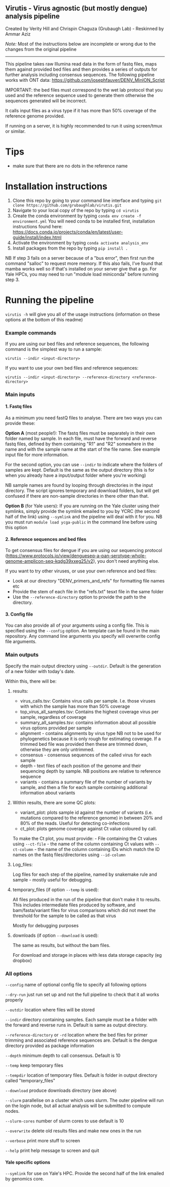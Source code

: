 ## Virutis - Virus agnostic (but mostly dengue) analysis pipeline

Created by Verity Hill and Chrispin Chaguza (Grubaugh Lab) - Reskinned by Ammar Aziz

*Note:* Most of the instructions below are incomplete or wrong due to the changes from the original 
pipeline

---

This pipeline takes raw Illumina read data in the form of fastq files, maps them against provided bed files and then provides a series of outputs for further analysis including consensus sequences. 
The following pipeline works with ONT data: https://github.com/josephfauver/DENV_MinION_Script

IMPORTANT: the bed files must correspond to the wet lab protocol that you used and the reference sequence used to generate them otherwise the sequences generated will be incorrect. 

It calls input files as a virus type if it has more than 50% coverage of the reference genome provided.

If running on a server, it is highly recommended to run it using screen/tmux or similar.

# Tips

- make sure that there are no dots in the reference name

# Installation instructions

1. Clone this repo by going to your command line interface and typing ```git clone https://github.com/grubaughlab/virutis.git```
2. Navigate to your local copy of the repo by typing ```cd virutis```
3. Create the conda environment by typing ```conda env create -f environment.yml``` You will need conda to be installed first, installation instructions found here: https://docs.conda.io/projects/conda/en/latest/user-guide/install/index.html
4. Activate the environment by typing ```conda activate analysis_env```
5. Install packages from the repo by typing ```pip install .```


NB If step 3 fails on a server because of a "bus error", then first run the command "salloc" to request more memory. If this also fails, I've found that mamba works well so if that's installed on your server give that a go. For Yale HPCs, you may need to run "module load miniconda" before running step 3.

# Running the pipeline

```virutis -h``` will give you all of the usage instructions (information on these options at the bottom of this readme)


### Example commands

If you are using our bed files and reference sequences, the following command is the simplest way to run a sample:

```virutis --indir <input-directory>```

If you want to use your own bed files and reference sequences:

```virutis --indir <input-directory> --reference-directory <reference-directory>```

### Main inputs


#### 1. Fastq files
As a minimum you need fastQ files to analyse. There are two ways you can provide these:

**Option A** (most people!): The fastq files must be separately in their own folder named by sample. In each file, must have the forward and reverse fastq files, defined by them containing "R1" and "R2" somewhere in the name and with the sample name at the start of the file name. See example input file for more information.

For the second option, you can use ``--indir`` to indicate where the folders of samples are kept. Default is the same as the output directory (this is for when you already have a input/output folder where you're working)

NB sample names are found by looping through directories in the input directory. The script ignores temporary and download folders, but will get confused if there are non-sample directories in there other than that.

**Option B** (for Yale users): If you are running on the Yale cluster using their symlinks, simply provide the symlink emailed to you by YCRC (the second half of the link) using ``--symlink`` and the pipeline will deal with it for you.
NB you must run ```module load ycga-public``` in the command line before using this option

#### 2. Reference sequences and bed files
To get consensus files for dengue if you are using our sequencing protocol (https://www.protocols.io/view/dengueseq-a-pan-serotype-whole-genome-amplicon-seq-kqdg39xxeg25/v2), you don't need anything else. 

If you want to try other viruses, or use your own reference and bed files:

- Look at our directory "DENV_primers_and_refs" for formatting file names etc
- Provide the stem of each file in the "refs.txt" tesxt file in the same folder
- Use the ``--reference-directory`` option to provide the path to the directory. 


#### 3. Config file
You can also provide all of your arguments using a config file. This is specified using the ```--config``` option. An template can be found in the main repository. Any command line arguments you specify will overwrite config file arguments.


### Main outputs

Specify the main output directory using ``--outdir``. Default is the generation of a new folder with today's date.

Within this, there will be:

1. results:
	- virus_calls.tsv: Contains virus calls per sample. I.e. those viruses with which the sample has more than 50% coverage
	- top_virus_all_samples.tsv: Contains the highest coverage virus per sample, regardless of coverage
	- summary_all_samples.tsv: contains information about all possible virus options provided per sample
	- alignment - contains alignments by virus type NB not to be used for phylogenetics because it is only rough for estimating coverage. If a trimmed bed file was provided then these are trimmed down, otherwise they are only untrimmed.
	- consensus - consensus sequences of the called virus for each sample
	- depth - text files of each position of the genome and their sequencing depth by sample. NB positions are relative to reference sequence
	- variants - contains a summary file of the number of variants by sample, and then a file for each sample containing additional information about variants

2.  Within results, there are some QC plots:

	- variant_plot: plots sample id against the number of variants (i.e. mutations compared to the reference genome) in between 20% and 80% of the reads. Useful for detecting co-infections
	- ct_plot: plots genome coverage against Ct value coloured by call.
	
	 To make the Ct plot, you must provide:
	 	- File containing the Ct values using ``--ct-file``
	 	- the name of the column containing Ct values with ``--ct-column``
	 	- the name of the column containing IDs which match the ID names on the fastq files/directories using ``--id-column``

3. Log_files:

	Log files for each step of the pipeline, named by snakemake rule and sample - mostly useful for debugging.


4. temporary_files (if option ``--temp`` is used):

	All files produced in the run of the pipeline that don't make it to results.
	This includes intermediate files produced by software, and bam/fasta/variant files for virus comparisons which did not meet the threshold for the sample to be called as that virus
	
	Mostly for debugging purposes
	
5. downloads (if option ``--download`` is used):

	The same as results, but without the bam files. 
	
	For download and storage in places with less data storage capacity (eg dropbox)
	




### All options

``--config`` name of optional config file to specify all following options

``--dry-run`` just run set up and not the full pipeline to check that it all works properly


``--outdir`` location where files will be stored

``--indir`` directory containing samples. Each sample must be a folder with the forward and reverse runs in. Default is same as output directory.


``--reference-directory`` or ``-rd`` location where the bed files for primer trimming and associated reference sequences are. Default is the dengue directory provided as package information

``--depth`` minimum depth to call consensus. Default is 10


``--temp`` keep temporary files

``--tempdir`` location of temporary files. Default is folder in output directory called "temporary_files"

``--download`` produce downloads directory (see above)


``--slurm`` parallelise on a cluster which uses slurm. The outer pipeline will run on the login node, but all actual analysis will be submitted to compute nodes.

``--slurm-cores`` number of slurm cores to use default is 10


``--overwrite`` delete old results files and make new ones in the run

``--verbose`` print more stuff to screen

``--help`` print help message to screen and quit


#### Yale specific options

``--symlink`` for use on Yale's HPC. Provide the second half of the link emailed by genomics core. 

    
    
